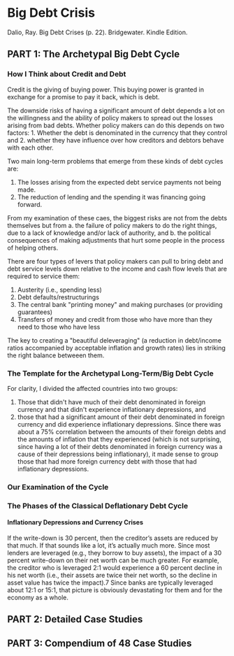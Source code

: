 # Big Debt Crisis 
Dalio, Ray. Big Debt Crises (p. 22). Bridgewater. Kindle Edition. 
## PART 1: The Archetypal Big Debt Cycle 
### How I Think about Credit and Debt
Credit is the giving of buying power. This buying power is granted in exchange for a promise to pay it back, which is debt.

The downside risks of having a significant amount of debt depends a lot on the willingness and the ability of policy makers to spread out the losses arising from bad debts. Whether policy makers can do this depends on two factors: 1. Whether the debt is denominated in the currency that they control and 2. whether they have influence over how creditors and debtors behave with each other.

Two main long-term problems that emerge from these kinds of debt cycles are:
1. The losses arising from the expected debt service payments not being made.
2. The reduction of lending and the spending it was financing going forward.

From my examination of these caes, the biggest risks are not from the debts themselves but from a. the failure of policy makers to do the right things, due to a lack of knowledge and/or lack of authority, and b. the political consequences of making adjustments that hurt some people in the process of helping others. 

There are four types of levers that policy makers can pull to bring debt and debt service levels down relative to the income and cash flow levels that are required to service them:
1. Austerity (i.e., spending less)
2. Debt defaults/restructurings
3. The central bank "printing money" and making purchases (or providing guarantees)
4. Transfers of money and credit from those who have more than they need to those who have less

The key to creating a "beautiful deleveraging" (a reduction in debt/income ratios accompanied by acceptable inflation and growth rates) lies in striking the right balance betweeen them.

### The Template for the Archetypal Long-Term/Big Debt Cycle
For clarity, I divided the affected countries into two groups:
1. Those that didn't have much of their debt denominated in foreign currency and that didn't experience inflationary depressions, and 
2. those that had a significant amount of their debt denominated in foreign currency and did experience inflationary depressions.
Since there was about a 75% correlation between the amounts of their foreign debts and the amounts of inflation that they experienced (which is not surprising, since having a lot of their debts denominated in foreign currency was a cause of their depressions being inflationary), it made sense to group those that had more foreign currency debt with those that had inflationary depressions.
### Our Examination of the Cycle 
### The Phases of the Classical Deflationary Debt Cycle 
#### Inflationary Depressions and Currency Crises
If the write-down is 30 percent, then the creditor’s assets are reduced by that much. If that sounds like a lot, it’s actually much more. Since most lenders are leveraged (e.g., they
borrow to buy assets), the impact of a 30 percent write-down on their net worth can be much greater. For example, the creditor who is leveraged 2:1 would experience a 60 percent decline in his net worth (i.e., their assets are twice their net worth, so the decline in asset value has twice the impact).7 Since banks are typically leveraged about 12:1 or 15:1, that picture is obviously devastating for them and for the economy as a whole.

## PART 2: Detailed Case Studies 
## PART 3: Compendium of 48 Case Studies 


